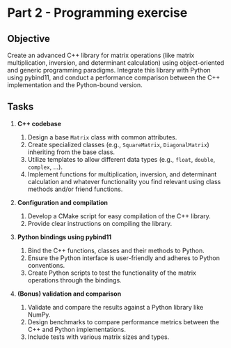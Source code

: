 # Part 2 - Programming exercise

## Objective
Create an advanced C++ library for matrix operations (like matrix multiplication, inversion, and determinant calculation) using object-oriented and generic programming paradigms. Integrate this library with Python using pybind11, and conduct a performance comparison between the C++ implementation and the Python-bound version.

## Tasks
1. **C++ codebase**
   1. Design a base `Matrix` class with common attributes.
   2. Create specialized classes (e.g., `SquareMatrix`, `DiagonalMatrix`) inheriting from the base class.
   3. Utilize templates to allow different data types (e.g., `float`, `double`, `complex`, ...).
   4. Implement functions for multiplication, inversion, and determinant calculation and whatever functionality you find relevant using class methods and/or friend functions.

2. **Configuration and compilation**
   1. Develop a CMake script for easy compilation of the C++ library.
   2. Provide clear instructions on compiling the library.

3. **Python bindings using pybind11**
   1. Bind the C++ functions, classes and their methods to Python.
   2. Ensure the Python interface is user-friendly and adheres to Python conventions.
   3. Create Python scripts to test the functionality of the matrix operations through the bindings.

4. **(Bonus) validation and comparison**
   1. Validate and compare the results against a Python library like NumPy.
   2. Design benchmarks to compare performance metrics between the C++ and Python implementations.
   3. Include tests with various matrix sizes and types.
